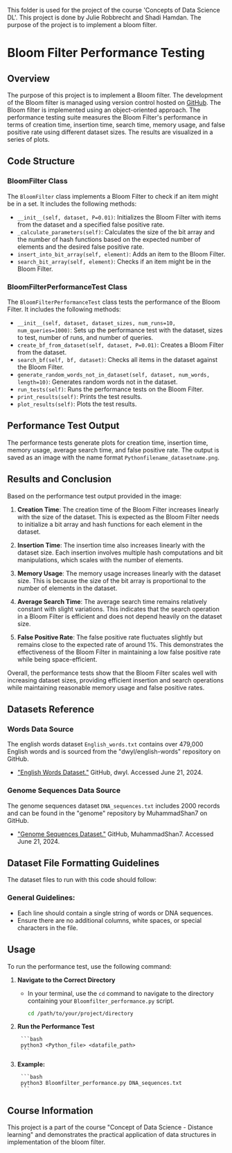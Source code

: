 This folder is used for the project of the course 'Concepts of Data Science DL'.
This project is done by Julie Robbrecht and Shadi Hamdan.
The purpose of the project is to implement a bloom filter.

# Bloom Filter Performance Testing

## Overview

The purpose of this project is to implement a Bloom filter. The development of the Bloom filter is managed using version control hosted on [GitHub](https://github.com/JulieR-UHasselt/Data-science-assignments). The Bloom filter is implemented using an object-oriented approach. The performance testing suite measures the Bloom Filter's performance in terms of creation time, insertion time, search time, memory usage, and false positive rate using different dataset sizes. The results are visualized in a series of plots.

## Code Structure

### BloomFilter Class

The `BloomFilter` class implements a Bloom Filter to check if an item might be in a set. It includes the following methods:

- `__init__(self, dataset, P=0.01)`: Initializes the Bloom Filter with items from the dataset and a specified false positive rate.
- `_calculate_parameters(self)`: Calculates the size of the bit array and the number of hash functions based on the expected number of elements and the desired false positive rate.
- `insert_into_bit_array(self, element)`: Adds an item to the Bloom Filter.
- `search_bit_array(self, element)`: Checks if an item might be in the Bloom Filter.

### BloomFilterPerformanceTest Class

The `BloomFilterPerformanceTest` class tests the performance of the Bloom Filter. It includes the following methods:

- `__init__(self, dataset, dataset_sizes, num_runs=10, num_queries=1000)`: Sets up the performance test with the dataset, sizes to test, number of runs, and number of queries.
- `create_bf_from_dataset(self, dataset, P=0.01)`: Creates a Bloom Filter from the dataset.
- `search_bf(self, bf, dataset)`: Checks all items in the dataset against the Bloom Filter.
- `generate_random_words_not_in_dataset(self, dataset, num_words, length=10)`: Generates random words not in the dataset.
- `run_tests(self)`: Runs the performance tests on the Bloom Filter.
- `print_results(self)`: Prints the test results.
- `plot_results(self)`: Plots the test results.


## Performance Test Output

The performance tests generate plots for creation time, insertion time, memory usage, average search time, and false positive rate. The output is saved as an image with the name format `Pythonfilename_datasetname.png`.

## Results and Conclusion

Based on the performance test output provided in the image:

1. **Creation Time**: The creation time of the Bloom Filter increases linearly with the size of the dataset. This is expected as the Bloom Filter needs to initialize a bit array and hash functions for each element in the dataset.

2. **Insertion Time**: The insertion time also increases linearly with the dataset size. Each insertion involves multiple hash computations and bit manipulations, which scales with the number of elements.

3. **Memory Usage**: The memory usage increases linearly with the dataset size. This is because the size of the bit array is proportional to the number of elements in the dataset.

4. **Average Search Time**: The average search time remains relatively constant with slight variations. This indicates that the search operation in a Bloom Filter is efficient and does not depend heavily on the dataset size.

5. **False Positive Rate**: The false positive rate fluctuates slightly but remains close to the expected rate of around 1%. This demonstrates the effectiveness of the Bloom Filter in maintaining a low false positive rate while being space-efficient.

Overall, the performance tests show that the Bloom Filter scales well with increasing dataset sizes, providing efficient insertion and search operations while maintaining reasonable memory usage and false positive rates.

## Datasets Reference
### Words Data Source

The english words dataset `English_words.txt` contains over 479,000 English words and is sourced from the "dwyl/english-words" repository on GitHub.

- ["English Words Dataset."](https://github.com/dwyl/english-words/blob/master/words.txt) GitHub, dwyl. Accessed June 21, 2024.

### Genome Sequences Data Source

The genome sequences dataset `DNA_sequences.txt` includes 2000 records and can be found in the "genome" repository by MuhammadShan7 on GitHub.

- ["Genome Sequences Dataset."](https://github.com/MuhammadShan7/genome/blob/main/sequences.txt) GitHub, MuhammadShan7. Accessed June 21, 2024.


## Dataset File Formatting Guidelines

The dataset files to run with this code should follow:

### General Guidelines:

- Each line should contain a single string of words or DNA sequences.
- Ensure there are no additional columns, white spaces, or special characters in the file.

## Usage

To run the performance test, use the following command:
1. **Navigate to the Correct Directory**
   - In your terminal, use the `cd` command to navigate to the directory containing your `Bloomfilter_performance.py` script.

        ```bash
        cd /path/to/your/project/directory
        ```

2. **Run the Performance Test**

        ```bash
        python3 <Python_file> <datafile_path>
        ```

3. **Example:**

        ```bash
        python3 Bloomfilter_performance.py DNA_sequences.txt
        ```

## Course Information

This project is a part of the course "Concept of Data Science - Distance learning" and demonstrates the practical application of data structures in implementation of the bloom filter.
